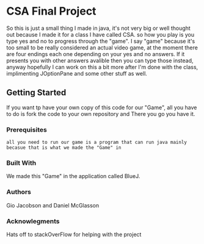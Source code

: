 # CSA Final Project

  So this is just a small thing I made in java, it's not very big or well thought out because I made it for a class I have called CSA. so how you play is you type yes and no to progress through the "game". I say "game" because it's too small to be really considered an actual video game, at the moment there are four endings each one depending on your yes and no answers. If it presents you with other answers avalible then you can type those instead, anyway hopefully I can work on this a bit more after I'm done with the class, implimenting JOptionPane and some other stuff as well.

## Getting Started

  If you want tp have your own copy of this code for our "Game", all you have to do is fork the code to your own repository and There you go you have it.
  
### Prerequisites
  
    all you need to run our game is a program that can run java mainly becasue that is what we made the "Game" in
    
### Built With

   We made this "Game" in the application called BlueJ.
   
### Authors
   
  Gio Jacobson and Daniel McGlasson
  
### Acknowlegments

  Hats off to stackOverFlow for helping with the project
